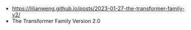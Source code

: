 



- https://lilianweng.github.io/posts/2023-01-27-the-transformer-family-v2/
- The Transformer Family Version 2.0





